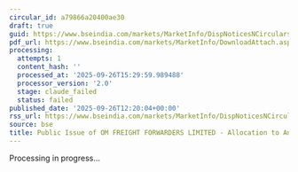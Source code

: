 ```yaml
---
circular_id: a79866a20400ae30
draft: true
guid: https://www.bseindia.com/markets/MarketInfo/DispNoticesNCirculars.aspx?Noticeid={CA02CBD6-6009-4D9B-A9CC-489CEECB8927}&noticeno=20250926-48&dt=09/26/2025&icount=48&totcount=73&flag=0
pdf_url: https://www.bseindia.com/markets/MarketInfo/DownloadAttach.aspx?id=20250926-48&attachedId=031efd40-e01d-48a4-96e8-c13b92833e66
processing:
  attempts: 1
  content_hash: ''
  processed_at: '2025-09-26T15:29:59.989488'
  processor_version: '2.0'
  stage: claude_failed
  status: failed
published_date: '2025-09-26T12:20:04+00:00'
rss_url: https://www.bseindia.com/markets/MarketInfo/DispNoticesNCirculars.aspx?Noticeid={CA02CBD6-6009-4D9B-A9CC-489CEECB8927}&noticeno=20250926-48&dt=09/26/2025&icount=48&totcount=73&flag=0
source: bse
title: Public Issue of OM FREIGHT FORWARDERS LIMITED - Allocation to Anchor Investors
---
```


Processing in progress...